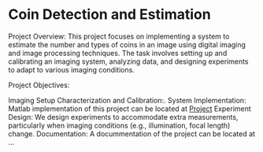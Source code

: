 # Coin Detection and Estimation
Project Overview:
This project focuses on implementing a system to estimate the number and types of coins in an image using digital imaging and image processing techniques. The task involves setting up and calibrating an imaging system, analyzing data, and designing experiments to adapt to various imaging conditions.

Project Objectives:

Imaging Setup Characterization and Calibration:.
System Implementation: Matlab implementation of this project can be located at <a href=''>Project</a>
Experiment Design: We design experiments to accommodate extra measurements, particularly when imaging conditions (e.g., illumination, focal length) change.
Documentation: A docummentation of the project can be located at ...
